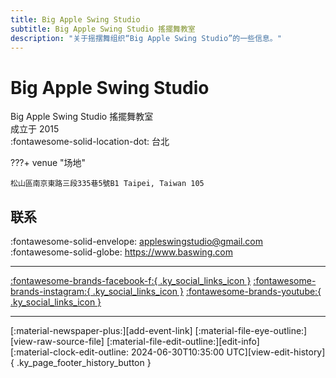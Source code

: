 ```yaml
---
title: Big Apple Swing Studio
subtitle: Big Apple Swing Studio 搖擺舞教室
description: "关于摇摆舞组织“Big Apple Swing Studio”的一些信息。"
---
```


# Big Apple Swing Studio

Big Apple Swing Studio 搖擺舞教室  
成立于 2015  
:fontawesome-solid-location-dot: 台北  


???+ venue "场地"

    松山區南京東路三段335巷5號B1 Taipei, Taiwan 105  

## 联系

:fontawesome-solid-envelope: <appleswingstudio@gmail.com>  
:fontawesome-solid-globe: <https://www.baswing.com>  

---

 [:fontawesome-brands-facebook-f:{ .ky_social_links_icon }](https://www.facebook.com/BigAppleSwing) [:fontawesome-brands-instagram:{ .ky_social_links_icon }](https://instagram.com/ba.swing) [:fontawesome-brands-youtube:{ .ky_social_links_icon }](https://youtube.com/SwingStudioBigApple)

---

<div class="ky_page_footer" markdown>
<div class="ky_page_footer_trailing" markdown="span">
[:material-newspaper-plus:][add-event-link]
[:material-file-eye-outline:][view-raw-source-file]
[:material-file-edit-outline:][edit-info]
</div>
<div class="ky_page_footer_leading" markdown="span">
[:material-clock-edit-outline: 2024-06-30T10:35:00 UTC][view-edit-history]{ .ky_page_footer_history_button }
</div>
</div>

[add-event-link]: https://github.com/swingdance/events/issues/new?assignees=&labels=add+event&projects=&template=02-add_entity.yml&title=%5Bzh_TW%5D%20Add%20Event%3A%20%3CName%3E&region=zh_TW&province=Taipei&city=Taipei&org_id=big-apple-swing-studio "添加活动"
[view-raw-source-file]: https://github.com/swingdance/orgs/blob/main/zh_TW/big-apple-swing-studio.json "查看原始源文件"
[edit-info]: https://github.com/swingdance/orgs/issues/new?assignees=&labels=update+org&projects=&template=03-update_entity.yml&title=%5Bzh_TW%5D%20Update%20Org%3A%20Big%20Apple%20Swing%20Studio&region=zh_TW&id=big-apple-swing-studio&name=Big%20Apple%20Swing%20Studio "编辑信息"

[view-edit-history]: https://github.com/swingdance/orgs/commits/main/zh_TW/big-apple-swing-studio.json "查看编辑历史"
